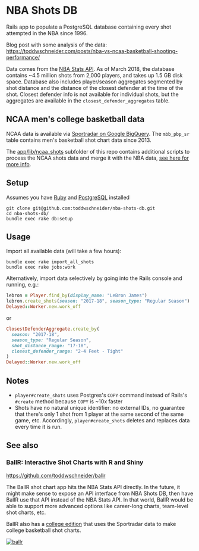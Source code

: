 # NBA Shots DB

Rails app to populate a PostgreSQL database containing every shot attempted in the NBA since 1996.

Blog post with some analysis of the data: https://toddwschneider.com/posts/nba-vs-ncaa-basketball-shooting-performance/

Data comes from the [NBA Stats API](https://stats.nba.com/). As of March 2018, the database contains ~4.5 million shots from 2,000 players, and takes up 1.5 GB disk space. Database also includes player/season aggregates segmented by shot distance and the distance of the closest defender at the time of the shot. Closest defender info is not available for individual shots, but the aggregates are available in the `closest_defender_aggregates` table.

## NCAA men's college basketball data

NCAA data is available via [Sportradar on Google BigQuery](https://console.cloud.google.com/launcher/details/ncaa-bb-public/ncaa-basketball). The `mbb_pbp_sr` table contains men's basketball shot chart data since 2013.

The [app/lib/ncaa_shots](app/lib/ncaa_shots/) subfolder of this repo contains additional scripts to process the NCAA shots data and merge it with the NBA data, [see here for more info](app/lib/ncaa_shots).

## Setup

Assumes you have [Ruby](https://www.ruby-lang.org/en/documentation/installation/) and [PostgreSQL](https://wiki.postgresql.org/wiki/Detailed_installation_guides) installed

```
git clone git@github.com:toddwschneider/nba-shots-db.git
cd nba-shots-db/
bundle exec rake db:setup
```

## Usage

Import all available data (will take a few hours):

```
bundle exec rake import_all_shots
bundle exec rake jobs:work
```

Alternatively, import data selectively by going into the Rails console and running, e.g.:

```rb
lebron = Player.find_by(display_name: "LeBron James")
lebron.create_shots(season: "2017-18", season_type: "Regular Season")
Delayed::Worker.new.work_off
```

or

```rb
ClosestDefenderAggregate.create_by(
  season: "2017-18",
  season_type: "Regular Season",
  shot_distance_range: "17-18",
  closest_defender_range: "2-4 Feet - Tight"
)
Delayed::Worker.new.work_off
```

## Notes

- `player#create_shots` uses Postgres's `COPY` command instead of Rails's `#create` method because `COPY` is ~10x faster
- Shots have no natural unique identifier: no external IDs, no guarantee that there's only 1 shot from 1 player at the same second of the same game, etc. Accordingly, `player#create_shots` deletes and replaces data every time it is run.

## See also

### BallR: Interactive Shot Charts with R and Shiny

https://github.com/toddwschneider/ballr

The BallR shot chart app hits the NBA Stats API directly. In the future, it might make sense to expose an API interface from NBA Shots DB, then have BallR use that API instead of the NBA Stats API. In that world, BallR would be able to support more advanced options like career-long charts, team-level shot charts, etc.

BallR also has a [college edition](https://github.com/toddwschneider/ballr/tree/college) that uses the Sportradar data to make college basketball shot charts.

[![ballr](https://cloud.githubusercontent.com/assets/70271/13547819/b74dca58-e2ae-11e5-8f00-7c3c768e77e3.png)](https://github.com/toddwschneider/ballr)
